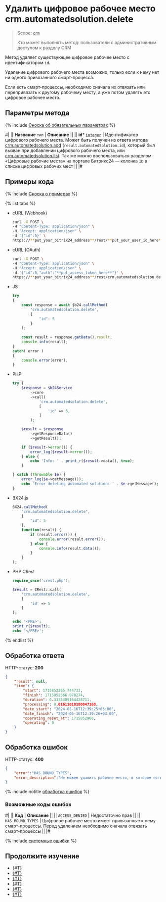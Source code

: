 # Удалить цифровое рабочее место crm.automatedsolution.delete

> Scope: [`crm`](../../scopes/permissions.md)
>
> Кто может выполнять метод: пользователи с административным доступом к разделу CRM

Метод удаляет существующее цифровое рабочее место с идентификатором `id`.

Удаление цифрового рабочего места возможно, только если к нему нет ни одного привязанного смарт-процесса.

Если есть смарт-процессы, необходимо сначала их отвязать или перепривязать к другому рабочему месту, а уже потом удалять это цифровое рабочее место.

## Параметры метода

{% include [Сноска об обязательных параметрах](../../../_includes/required.md) %}

#|
|| **Название**
`тип` | **Описание** ||
|| **id***
[`integer`](../../data-types.md) | Идентификатор цифрового рабочего места. Может быть получен из ответа метода [crm.automatedsolution.add](./crm-automated-solution-add.md) (`result.automatedSolution.id`), который был вызван при добавлении цифрового рабочего места, или [crm.automatedsolution.list](./crm-automated-solution-list.md). Так же можно воспользоваться разделом «Цифровые рабочие места» на портале Битрикс24 — колонка `ID` в списке цифровых рабочих мест ||
|#

## Примеры кода

{% include [Сноска о примерах](../../../_includes/examples.md) %}

{% list tabs %}

- cURL (Webhook)

    ```bash
    curl -X POST \
    -H "Content-Type: application/json" \
    -H "Accept: application/json" \
    -d '{"id":5}' \
    https://**put_your_bitrix24_address**/rest/**put_your_user_id_here**/**put_your_webhook_here**/crm.automatedsolution.delete
    ```

- cURL (OAuth)

    ```bash
    curl -X POST \
    -H "Content-Type: application/json" \
    -H "Accept: application/json" \
    -d '{"id":5,"auth":"**put_access_token_here**"}' \
    https://**put_your_bitrix24_address**/rest/crm.automatedsolution.delete
    ```

- JS


    ```js
    try
    {
    	const response = await $b24.callMethod(
    		'crm.automatedsolution.delete',
    		{
    			"id": 5
    		}
    	);
    	
    	const result = response.getData().result;
    	console.info(result);
    }
    catch( error )
    {
    	console.error(error);
    }
    ```

- PHP


    ```php
    try {
        $response = $b24Service
            ->core
            ->call(
                'crm.automatedsolution.delete',
                [
                    'id' => 5,
                ]
            );
    
        $result = $response
            ->getResponseData()
            ->getResult();
    
        if ($result->error()) {
            error_log($result->error());
        } else {
            echo 'Info: ' . print_r($result->data(), true);
        }
    
    } catch (Throwable $e) {
        error_log($e->getMessage());
        echo 'Error deleting automated solution: ' . $e->getMessage();
    }
    ```

- BX24.js

    ```js
    BX24.callMethod(
        "crm.automatedsolution.delete",
        {
            "id": 5
        },
        function(result) {
            if (result.error()) {
                console.error(result.error());
            } else {
                console.info(result.data());
            }
        }
    );
    ```

- PHP CRest

    ```php
    require_once('crest.php');

    $result = CRest::call(
        'crm.automatedsolution.delete',
        [
            'id' => 5
        ]
    );

    echo '<PRE>';
    print_r($result);
    echo '</PRE>';
    ```

{% endlist %}

## Обработка ответа

HTTP-статус: **200**

```json
{
    "result": null,
    "time": {
        "start": 1715852365.744733,
        "finish": 1715852366.078274,
        "duration": 0.3335409164428711,
        "processing": 0.01611018180847168,
        "date_start": "2024-05-16T12:39:25+03:00",
        "date_finish": "2024-05-16T12:39:26+03:00",
        "operating_reset_at": 1715852966,
        "operating": 0
    }
}
```

## Обработка ошибок

HTTP-статус: **400**

```json
{	
    "error":"HAS_BOUND_TYPES",
    "error_description":"Не можем удалить рабочее место, в котором есть смарт-процессы. Перенесите их в другое рабочее место"
}
```

{% include notitle [обработка ошибок](../../../_includes/error-info.md) %}

### Возможные коды ошибок

#|
|| **Код** | **Описание** ||
|| `ACCESS_DENIED` | Недостаточно прав ||
|| `HAS_BOUND_TYPES` | Цифровое рабочее место имеет привязанные к нему смарт-процессы. Перед удалением необходимо сначала отвязать смарт-процессы ||
|#

{% include [системные ошибки](../../../_includes/system-errors.md) %}

## Продолжите изучение 

- [{#T}](./index.md)
- [{#T}](./crm-automated-solution-add.md)
- [{#T}](./crm-automated-solution-update.md)
- [{#T}](./crm-automated-solution-get.md)
- [{#T}](./crm-automated-solution-list.md)
- [{#T}](./crm-automated-solution-fields.md)